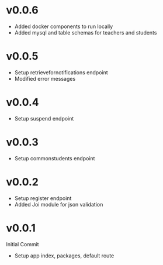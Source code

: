 # v0.0.6
- Added docker components to run locally
- Added mysql and table schemas for teachers and students

# v0.0.5
- Setup retrievefornotifications endpoint
- Modified error messages

# v0.0.4
- Setup suspend endpoint

# v0.0.3
- Setup commonstudents endpoint

# v0.0.2
- Setup register endpoint
- Added Joi module for json validation

# v0.0.1
Initial Commit
- Setup app index, packages, default route
